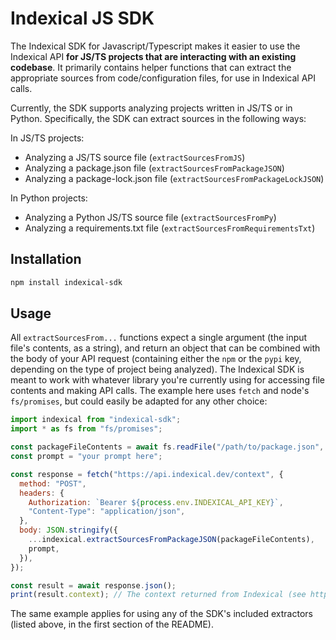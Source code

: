# Indexical JS SDK

The Indexical SDK for Javascript/Typescript makes it easier to use the Indexical API **for JS/TS projects that are interacting with an existing codebase**. It primarily contains helper functions that can extract the appropriate sources from code/configuration files, for use in Indexical API calls.

Currently, the SDK supports analyzing projects written in JS/TS or in Python. Specifically, the SDK can extract sources in the following ways:

In JS/TS projects:

- Analyzing a JS/TS source file (`extractSourcesFromJS`)
- Analyzing a package.json file (`extractSourcesFromPackageJSON`)
- Analyzing a package-lock.json file (`extractSourcesFromPackageLockJSON`)

In Python projects:

- Analyzing a Python JS/TS source file (`extractSourcesFromPy`)
- Analyzing a requirements.txt file (`extractSourcesFromRequirementsTxt`)

## Installation

```bash
npm install indexical-sdk
```

## Usage

All `extractSourcesFrom...` functions expect a single argument (the input file's contents, as a string), and return an object that can be combined with the body of your API request (containing either the `npm` or the `pypi` key, depending on the type of project being analyzed). The Indexical SDK is meant to work with whatever library you're currently using for accessing file contents and making API calls. The example here uses `fetch` and node's `fs/promises`, but could easily be adapted for any other choice:

```js
import indexical from "indexical-sdk";
import * as fs from "fs/promises";

const packageFileContents = await fs.readFile("/path/to/package.json", "utf-8");
const prompt = "your prompt here";

const response = fetch("https://api.indexical.dev/context", {
  method: "POST",
  headers: {
    Authorization: `Bearer ${process.env.INDEXICAL_API_KEY}`,
    "Content-Type": "application/json",
  },
  body: JSON.stringify({
    ...indexical.extractSourcesFromPackageJSON(packageFileContents),
    prompt,
  }),
});

const result = await response.json();
print(result.context); // The context returned from Indexical (see https://indexical.dev/docs for API docs)
```

The same example applies for using any of the SDK's included extractors (listed above, in the first section of the README).
